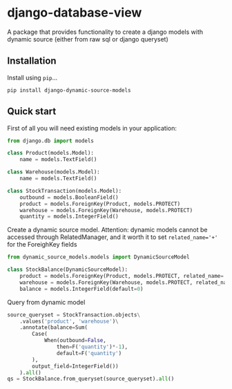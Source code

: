 # django-database-view

A package that provides functionality to create a django models with dynamic source (either from raw sql or django queryset)

## Installation

Install using `pip`...

    pip install django-dynamic-source-models


## Quick start

First of all you will need existing models in your application:

```python
from django.db import models

class Product(models.Model):
    name = models.TextField()

class Warehouse(models.Model):
    name = models.TextField()

class StockTransaction(models.Model):
    outbound = models.BooleanField()
    product = models.ForeignKey(Product, models.PROTECT)
    warehouse = models.ForeignKey(Warehouse, models.PROTECT)
    quantity = models.IntegerField()
```

Create a dynamic source model. Attention: dynamic models cannot be accessed through RelatedManager, and it worth it to set `related_name='+'` for the ForeighKey fields

```python
from dynamic_source_models.models import DynamicSourceModel

class StockBalance(DynamicSourceModel):
    product = models.ForeignKey(Product, models.PROTECT, related_name='+')
    warehouse = models.ForeignKey(Warehouse, models.PROTECT, related_name='+')
    balance = models.IntegerField(default=0)
```

Query from dynamic model

```python
source_queryset = StockTransaction.objects\
    .values('product', 'warehouse')\
    .annotate(balance=Sum(
        Case(
            When(outbound=False,
                then=F('quantity')*-1),
                default=F('quantity')
        ), 
        output_field=IntegerField())
    ).all()
qs = StockBalance.from_queryset(source_queryset).all()
```
